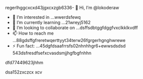 regerlhggcxcxd43jgxcxzgb6336- 👋 Hi, I’m @lokoderaw
- 👀 I’m interested in ...wwerdsfewq
- 🌱 I’m currently learning ...21wreyj5162
- 💞️ I’m looking to collaborate on ...dsffsdbtggfdggfvxclkklkvdff
- 📫 How to reach me ...88gdsffgfreretwqerttyyt34terw26fgrgerhgnghwrewe
- ⚡ Fun fact: ...45dgfdsaafrrsfs02nhnhhgr6+ewwsdsdsd
543dsfresdfsefxcvasdsmjjhgfbgfnhhn
<!---2rht52.ozxcc
lokoderaw/lokoderaw is a ✨ special ✨ repository because its `README.md` (this file) appears onfff your GitHub profile456456.hxccxvdfdfvytytwernm
53--->dfd77449623jhhm
dsa152zxczcx
xcv
